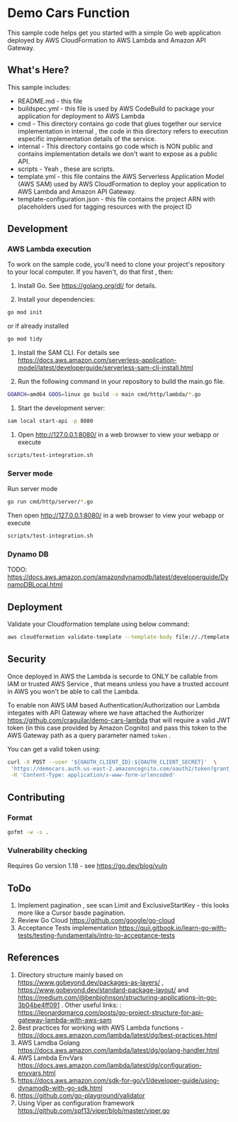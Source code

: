 # Demo Cars Function

This sample code helps get you started with a simple Go web application deployed by AWS CloudFormation to AWS Lambda and Amazon API Gateway.

## What's Here?

This sample includes:

* README.md - this file
* buildspec.yml - this file is used by AWS CodeBuild to package your
  application for deployment to AWS Lambda
* cmd - This directory contains go code that glues together our service implementation in internal , the code in this directory refers to execution especific implementation details of the service.
* internal - This directory contains go code  which is NON public and contains implementation details we don't want to expose as a public API.
* scripts - Yeah , these are scripts.
* template.yml - this file contains the AWS Serverless Application Model (AWS SAM) used
  by AWS CloudFormation to deploy your application to AWS Lambda and Amazon API
  Gateway.
* template-configuration.json - this file contains the project ARN with placeholders used for tagging resources with the project ID  

## Development

### AWS Lambda execution

To work on the sample code, you'll need to clone your project's repository to your
local computer. If you haven't, do that first , then:

1. Install Go.  See https://golang.org/dl/ for details.

1. Install your dependencies:

```bash
go mod init
```

or if already installed

```bash
go mod tidy
```

1. Install the SAM CLI. For details see https://docs.aws.amazon.com/serverless-application-model/latest/developerguide/serverless-sam-cli-install.html

1. Run the following command in your repository to build the main.go file.

```bash
GOARCH=amd64 GOOS=linux go build -o main cmd/http/lambda/*.go
```

1. Start the development server:

```bash
sam local start-api -p 8080
```

1. Open http://127.0.0.1:8080/ in a web browser to view your webapp or execute

```bash
scripts/test-integration.sh
```

### Server mode

Run server mode

```bash
go run cmd/http/server/*.go
```

Then open http://127.0.0.1:8080/ in a web browser to view your webapp or execute

```bash
scripts/test-integration.sh
```

### Dynamo DB

TODO: https://docs.aws.amazon.com/amazondynamodb/latest/developerguide/DynamoDBLocal.html

## Deployment

Validate your Cloudformation template using below command:

```bash
aws cloudformation validate-template --template-body file://./template.yml
```

## Security

Once deployed in AWS the Lambda is securde to ONLY be callable from IAM or trusted AWS Service , that means unless you have a trusted account in AWS you
won't be able to call the Lambda.

To enable non AWS IAM based Authentication/Authorization our Lambda integates with API Gateway where we have attached the Authorizer https://github.com/craguilar/demo-cars-lambda that will require a valid JWT token (in this case provided by Amazon Cognito) and pass this token to the AWS Gateway path as a query parameter named `token` .

You can get a valid token using:

```bash
curl -X POST --user '${OAUTH_CLIENT_ID}:${OAUTH_CLIENT_SECRET}'  \
 'https://democars.auth.us-east-2.amazoncognito.com/oauth2/token?grant_type=client_credentials&scope=profile' \
 -H 'Content-Type: application/x-www-form-urlencoded'
```

## Contributing

### Format

```bash
gofmt -w -s .
```

### Vulnerability checking

Requires Go version 1.18 - see https://go.dev/blog/vuln

## ToDo

1. Implement pagination , see scan Limit and ExclusiveStartKey - this looks more like a Cursor basde pagination.
1. Review Go Cloud https://github.com/google/go-cloud
1. Acceptance Tests implementation https://quii.gitbook.io/learn-go-with-tests/testing-fundamentals/intro-to-acceptance-tests

## References

1. Directory structure mainly based on https://www.gobeyond.dev/packages-as-layers/ , https://www.gobeyond.dev/standard-package-layout/ and  https://medium.com/@benbjohnson/structuring-applications-in-go-3b04be4ff091 . Other useful links:   : https://leonardqmarcq.com/posts/go-project-structure-for-api-gateway-lambda-with-aws-sam 
1. Best practices for working with AWS Lambda functions - https://docs.aws.amazon.com/lambda/latest/dg/best-practices.html
1. AWS Lamdba Golang https://docs.aws.amazon.com/lambda/latest/dg/golang-handler.html
1. AWS Lambda EnvVars https://docs.aws.amazon.com/lambda/latest/dg/configuration-envvars.html
1. https://docs.aws.amazon.com/sdk-for-go/v1/developer-guide/using-dynamodb-with-go-sdk.html
1. https://github.com/go-playground/validator
1. Using Viper as configuration framework https://github.com/spf13/viper/blob/master/viper.go
